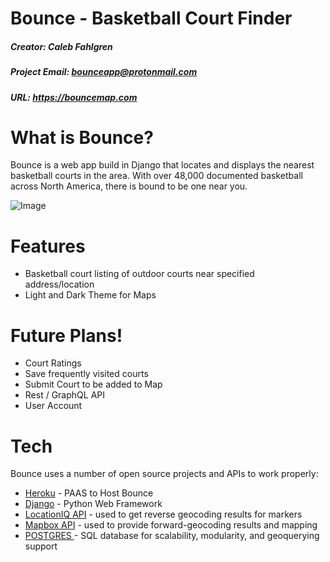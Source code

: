 # Bounce - Basketball Court Finder
##### Creator: Caleb Fahlgren
##### Project Email: bounceapp@protonmail.com
##### URL: https://bouncemap.com
 
# What is Bounce?

Bounce is a web app build in Django that locates and displays the nearest basketball courts in the area. With over 48,000 documented basketball across North America, there is bound to be one near you.

![Image](https://i.ibb.co/Mp1dxwB/readme.jpg)

# Features
  - Basketball court listing of outdoor courts near specified address/location
  - Light and Dark Theme for Maps

# Future Plans!
  - Court Ratings
  - Save frequently visited courts
  - Submit Court to be added to Map
  - Rest / GraphQL API
  - User Account

# Tech
Bounce uses a number of open source projects and APIs to work properly:
* [Heroku](https://www.heroku.com/) - PAAS to Host Bounce
* [Django](https://www.djangoproject.com/) - Python Web Framework
* [LocationIQ API](https://locationiq.com/) - used to get reverse geocoding results for markers
* [Mapbox API](https://www.mapbox.com) - used to provide forward-geocoding results and mapping
* [POSTGRES ](https://www.mongodb.com/) - SQL database for scalability, modularity, and geoquerying support